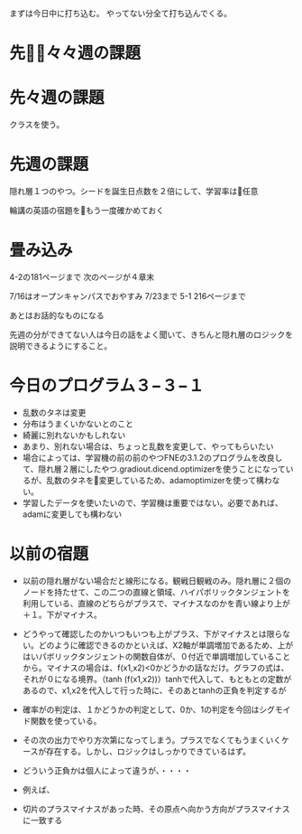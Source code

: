 まずは今日中に打ち込む。
やってない分全て打ち込んでくる。

# 先々々週の課題

# 先々週の課題
クラスを使う。

# 先週の課題
隠れ層１つのやつ。シードを誕生日点数を２倍にして、学習率は任意


輪講の英語の宿題をもう一度確かめておく
# 畳み込み
4-2の181ページまで
次のページが４章末

7/16はオープンキャンパスでおやすみ
7/23まで
5-1 216ページまで

あとはお話的なものになる

先週の分ができてない人は今日の話をよく聞いて、きちんと隠れ層のロジックを説明できるようにすること。

# 今日のプログラム３−３−１
* 乱数のタネは変更
* 分布はうまくいかないとのこと
* 綺麗に別れないかもしれない
* あまり、別れない場合は、ちょっと乱数を変更して、やってもらいたい
* 場合によっては、学習機の前の前のやつFNEの3.1.2のプログラムを改良して、隠れ層２層にしたやつ.gradiout.dicend.optimizerを使うことになっているが、乱数のタネを変更しているため、adamoptimizerを使って構わない。
* 学習したデータを使いたいので、学習機は重要ではない。必要であれば、adamに変更しても構わない

# 以前の宿題
* 以前の隠れ層がない場合だと線形になる。観戦日観戦のみ。隠れ層に２個のノードを持たせて、この二つの直線と領域、ハイパボリックタンジェントを利用している、直線のどちらがプラスで、マイナスなのかを青い線より上が＋１。下がマイナス。
* どうやって確認したのかいつもいつも上がプラス、下がマイナスとは限らない。どのように確認できるのかといえば、X2軸が単調増加であるため、上がはいパボリックタンジェントの関数自体が、０付近で単調増加していることから。マイナスの場合は、f(x1,x2)<0かどうかの話なだけ。グラフの式は、それが０になる境界。（tanh (f(x1,x2))）tanhで代入して、もともとの定数があるので、x1,x2を代入して行った時に、そのあとtanhの正負を判定するが
* 確率がの判定は、１かどうかの判定として、0か、1の判定を今回はシグモイド関数を使っている。
* その次の出力でやり方次第になってしまう。プラスでなくてもうまくいくケースが存在する。しかし、ロジックはしっかりできているはず。
* どういう正負かは個人によって違うが、・・・・
* 例えば、

* 切片のプラスマイナスがあった時、その原点へ向かう方向がプラスマイナスに一致する

